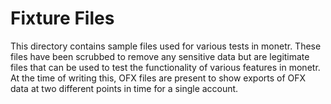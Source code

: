 # Fixture Files

This directory contains sample files used for various tests in monetr. These files have been scrubbed to remove any
sensitive data but are legitimate files that can be used to test the functionality of various features in monetr. At the
time of writing this, OFX files are present to show exports of OFX data at two different points in time for a single
account.

